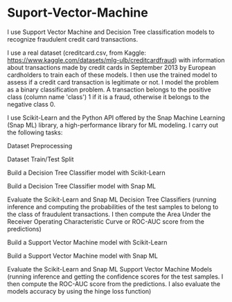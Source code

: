 # Suport-Vector-Machine
I use Support Vector Machine and Decision Tree classification models to recognize fraudulent credit card transactions.

I use a real dataset (creditcard.csv, from Kaggle: https://www.kaggle.com/datasets/mlg-ulb/creditcardfraud) with information about transactions made by credit cards in September 2013 by European cardholders to train each of these models. I then use the trained model to assess if a credit card transaction is legitimate or not. I model the problem as a binary classification problem. A transaction belongs to the positive class (column name 'class') 1 if it is a fraud, otherwise it belongs to the negative class 0.

I use Scikit-Learn and the Python API offered by the Snap Machine Learning (Snap ML) library, a high-performance library for ML modeling. I carry out the following tasks:

Dataset Preprocessing

Dataset Train/Test Split

Build a Decision Tree Classifier model with Scikit-Learn

Build a Decision Tree Classifier model with Snap ML

Evaluate the Scikit-Learn and Snap ML Decision Tree Classifiers (running inference and computing the probabilities of the test samples to belong to the class of fraudulent transactions. I then compute the Area Under the Receiver Operating Characteristic Curve or ROC-AUC score from the predictions)

Build a Support Vector Machine model with Scikit-Learn

Build a Support Vector Machine model with Snap ML

Evaluate the Scikit-Learn and Snap ML Support Vector Machine Models (running inference and getting the confidence scores for the test samples. I then compute the ROC-AUC score from the predictions. I also evaluate the models accuracy by using the hinge loss function)


